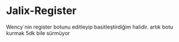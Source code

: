 # Jalix-Register
Wency`nin register botunu editleyip basitleştirdiğim halidir. artık botu kurmak 5dk bile sürmüyor
